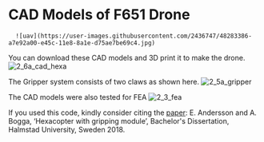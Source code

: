 # CAD Models of F651 Drone

      ![uav](https://user-images.githubusercontent.com/2436747/48283386-a7e92a00-e45c-11e8-8a1e-d75ae7be69c4.jpg)

You can download these CAD models and 3D print it to make the drone.
![2_6a_cad_hexa](https://user-images.githubusercontent.com/2436747/48283620-57be9780-e45d-11e8-9420-cb07e5a26943.jpg)

The Gripper system consists of two claws as shown here.
![2_5a_gripper](https://user-images.githubusercontent.com/2436747/48283385-a7509380-e45c-11e8-900e-4fdfcf4d2cae.png)

The CAD models were also tested for FEA
![2_3_fea](https://user-images.githubusercontent.com/2436747/48283387-a7e92a00-e45c-11e8-922d-2ca9dae2e049.png)

If you used this code, kindly consider citing the [paper]:
E. Andersson and A. Bogga, ‘Hexacopter with gripping module’, Bachelor's Dissertation, Halmstad University, Sweden 2018.

[paper]: http://www.diva-portal.org/smash/get/diva2:1216528/FULLTEXT02.pdf

